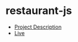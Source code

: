 # restaurant-js

* [Project Description](https://www.theodinproject.com/lessons/javascript-restaurant-page)
* [Live](https://www.michaelpious.com/resturant-js/)